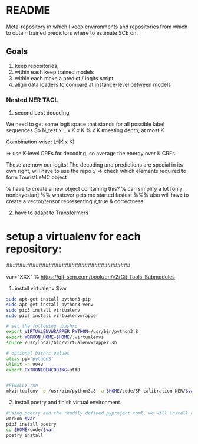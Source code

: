 # README #

Meta-repository in which I keep environments and repositories
from which to obtain trained predictors where to estimate SCE on.

## Goals

1. keep repositories, 
2. within each keep trained models
3. within each make a predict / logits script
4. align data loaders to compare at instance-level between models


### Nested NER TACL

1. second best decoding 

We need to get some logit space that stands for all possible label sequences
So N_test x L x K x K
% x K #nesting depth, at most K 

Combination-wise: L^(K x K)

=> use K-level CRFs for decoding, so average the energy over K CRFs.

These are now our logits!
The decoding and predictions are special in its own right, will have to use the repo :/
=> check which elements required to form TouristLeMC object

% have to create a new object containing this?
% can simplify a lot [only nonbayesian]
%% whatever gets me started fastest
%%% also will have to create a vector/tensor representing y_true & correctness 

2. have to adapt to Transformers




# setup a virtualenv for each repository:

######################################

var="XXX"
% https://git-scm.com/book/en/v2/Git-Tools-Submodules

1. install virtualenv $var


```sh
sudo apt-get install python3-pip
sudo apt-get install python3-venv
sudo pip3 install virtualenv
sudo pip3 install virtualenvwrapper

# set the following .bashrc
export VIRTUALENVWRAPPER_PYTHON=/usr/bin/python3.8
export WORKON_HOME=$HOME/.virtualenvs
source /usr/local/bin/virtualenvwrapper.sh

# optional bashrc values
alias py='python3'
ulimit -n 9048
export PYTHONIOENCODING=utf8


#FINALLY run 
mkvirtualenv -p /usr/bin/python3.8 -a $HOME/code/SP-calibration-NER/$var $var
```

2. install poetry and finish virtual environment

```sh
#Using poetry and the readily defined pyproject.toml, we will install all required packages
workon $var
pip3 install poetry
cd $HOME/code/$var
poetry install
```